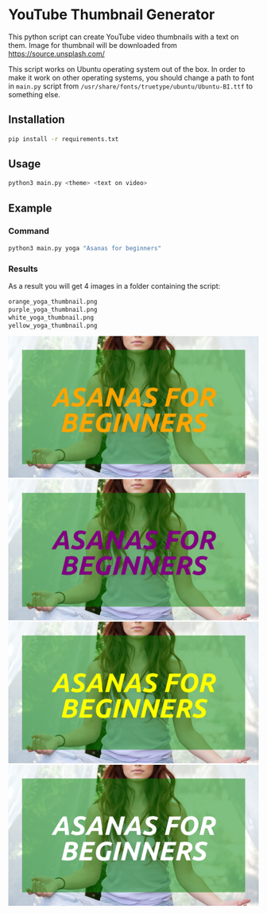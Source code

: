 # YouTube Thumbnail Generator
This python script can create YouTube video thumbnails with a text on them.
Image for thumbnail will be downloaded from https://source.unsplash.com/

This script works on Ubuntu operating system out of the box.
In order to make it work on other operating systems, you should change a path to font in 
`main.py` script from `/usr/share/fonts/truetype/ubuntu/Ubuntu-BI.ttf` to something else. 
## Installation
```bash
pip install -r requirements.txt
```
## Usage
```bash
python3 main.py <theme> <text on video>
```
## Example
### Command
```bash
python3 main.py yoga "Asanas for beginners"
```
### Results
As a result you will get 4 images in a folder containing the script:
```
orange_yoga_thumbnail.png
purple_yoga_thumbnail.png
white_yoga_thumbnail.png
yellow_yoga_thumbnail.png
```
![Result image 1](example_images/orange_yoga_thumbnail.png?raw=true "Orange")
![Result image 2](example_images/purple_yoga_thumbnail.png "Purple")
![Result image 3](example_images/yellow_yoga_thumbnail.png "Yellow")
![Result image 4](example_images/white_yoga_thumbnail.png "White")